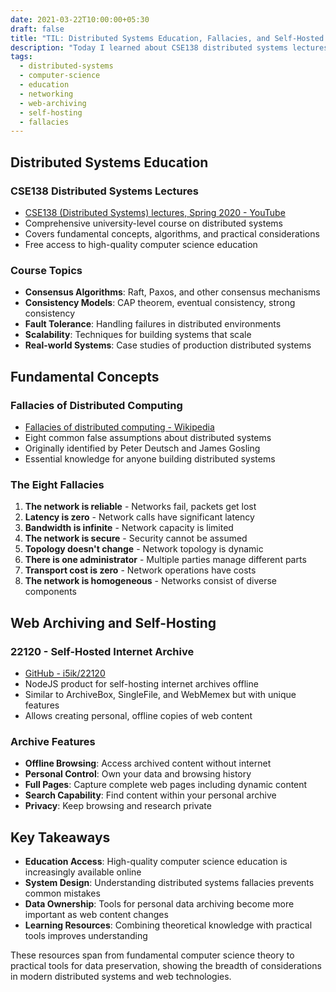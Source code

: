 ```yaml
---
date: 2021-03-22T10:00:00+05:30
draft: false
title: "TIL: Distributed Systems Education, Fallacies, and Self-Hosted Internet Archiving"
description: "Today I learned about CSE138 distributed systems lectures, the classic fallacies of distributed computing, and an interesting project for self-hosting internet archives."
tags:
  - distributed-systems
  - computer-science
  - education
  - networking
  - web-archiving
  - self-hosting
  - fallacies
---
```


## Distributed Systems Education

### CSE138 Distributed Systems Lectures
- [CSE138 (Distributed Systems) lectures, Spring 2020 - YouTube](https://youtube.com/playlist?list=PLNPUF5QyWU8O0Wd8QDh9KaM1ggsxspJ31)
- Comprehensive university-level course on distributed systems
- Covers fundamental concepts, algorithms, and practical considerations
- Free access to high-quality computer science education

### Course Topics
- **Consensus Algorithms**: Raft, Paxos, and other consensus mechanisms
- **Consistency Models**: CAP theorem, eventual consistency, strong consistency
- **Fault Tolerance**: Handling failures in distributed environments
- **Scalability**: Techniques for building systems that scale
- **Real-world Systems**: Case studies of production distributed systems

## Fundamental Concepts

### Fallacies of Distributed Computing
- [Fallacies of distributed computing - Wikipedia](https://en.wikipedia.org/wiki/Fallacies_of_distributed_computing)
- Eight common false assumptions about distributed systems
- Originally identified by Peter Deutsch and James Gosling
- Essential knowledge for anyone building distributed systems

### The Eight Fallacies
1. **The network is reliable** - Networks fail, packets get lost
2. **Latency is zero** - Network calls have significant latency
3. **Bandwidth is infinite** - Network capacity is limited
4. **The network is secure** - Security cannot be assumed
5. **Topology doesn't change** - Network topology is dynamic
6. **There is one administrator** - Multiple parties manage different parts
7. **Transport cost is zero** - Network operations have costs
8. **The network is homogeneous** - Networks consist of diverse components

## Web Archiving and Self-Hosting

### 22120 - Self-Hosted Internet Archive
- [GitHub - i5ik/22120](https://github.com/i5ik/22120)
- NodeJS product for self-hosting internet archives offline
- Similar to ArchiveBox, SingleFile, and WebMemex but with unique features
- Allows creating personal, offline copies of web content

### Archive Features
- **Offline Browsing**: Access archived content without internet
- **Personal Control**: Own your data and browsing history
- **Full Pages**: Capture complete web pages including dynamic content
- **Search Capability**: Find content within your personal archive
- **Privacy**: Keep browsing and research private

## Key Takeaways

- **Education Access**: High-quality computer science education is increasingly available online
- **System Design**: Understanding distributed systems fallacies prevents common mistakes
- **Data Ownership**: Tools for personal data archiving become more important as web content changes
- **Learning Resources**: Combining theoretical knowledge with practical tools improves understanding

These resources span from fundamental computer science theory to practical tools for data preservation, showing the breadth of considerations in modern distributed systems and web technologies.